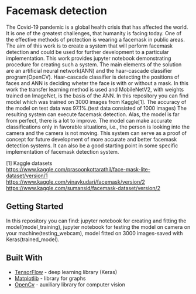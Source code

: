 # Facemask detection

The Covid-19 pandemic is a global health crisis that has affected the world. It is one of the greatest challenges, that humanity is facing today. One of the effective methods of protection is wearing a facemask in public areas. The aim of this work is to create a system that will perform facemask detection and could be used for further development to a particular implementation. This work provides jupyter notebook demonstrating procedure for creating such a system. The main elements of the solution are an artificial neural network(ANN) and the haar-cascade classifier program(OpenCV). Haar-cascade classifier is detecting the positions of faces and ANN is deciding wheter the face is with or without a mask. In this work the transfer learning method is used and MobileNetV2, with weights trained on ImageNet, is the basis of the ANN. In this repository you can find model which was trained on 3000 images from Kaggle[1]. The accuracy of the model on test data was 97.1%.(test data consisted of 1000 images) The resulting system can execute facemask detection. Alas, the model is far from perfect, there is a lot to improve. The model can make accurate classifications only in favorable situations, i.e., the person is looking into the camera and the camera is not moving. This system can serve as a proof of concept for future development of more accurate and better facemask detection systems. It can also be a good starting point in some specific implementation of facemask detection system.  


[1] Kaggle datasets  
https://www.kaggle.com/prasoonkottarathil/face-mask-lite-dataset/version/1  
https://www.kaggle.com/vinaykudari/facemask/version/2  
https://www.kaggle.com/sumansid/facemask-dataset/version/2
## Getting Started

In this repository you can find: jupyter notebook for creating and fitting the model(model_training), jupyter notebook for testing the model on camera on your machine(testing_webcam), model fitted on 3000 images-saved with Keras(trained_model).

## Built With

* [TensorFlow](https://www.tensorflow.org/api_docs) - deep learning library (Keras)
* [Matplotlib](https://matplotlib.org/3.3.3/contents.html) - library for graphs
* [OpenCv](https://docs.opencv.org/master/) - auxiliary library for computer vision
